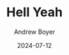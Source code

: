 ---
layout: fav
date: 2024-07-12
author: Andrew Boyer
title: Hell Yeah
creator: SoFaygo, Ken Carson
img: assets/img/favs/songs/hell_yeah.jpeg
categories: songs
link: https://open.spotify.com/track/3QHGfxhjexLaMKGHXagfRs?si=d926baa0342b4396
album_link: https://open.spotify.com/album/1POWgdYTzfFt9rhKlXFwsU
album: Pink Heartz
perfect: true
score: 99
released: 2022
---